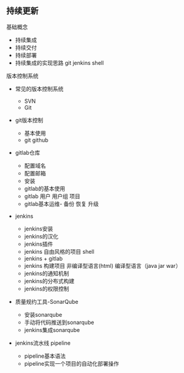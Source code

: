 ## 持续更新
基础概念
 - 持续集成
 - 持续交付
 - 持续部署
 - 持续集成的实现思路  git jenkins shell

版本控制系统

- 常见的版本控制系统
   - SVN
   - Git

- git版本控制
  - 基本使用
  - git  github

- gitlab仓库
  -  配置域名
  -  配置邮箱
  -  安装
  -  gitlab的基本使用
  -  gitlab 用户  用户组 项目
  -  gitlab基本运维- 备份 恢复 升级

- jenkins 
  -  jenkins安装 
  -  jenkins的汉化
  -  jenkins插件 
  - jenkins 自由风格的项目 shell
  - jenkins + gitlab
  - jenkins 构建项目   非编译型语言(html)    编译型语言（java jar war）
  - jenkins的通知机制
  - jenkins的分布式构建
  - jenkins的权限控制

- 质量规约工具-SonarQube
  - 安装sonarqube
  - 手动将代码推送到sonarqube
  - jenkins集成sonarqube

- jenkins流水线 pipeline
  - pipeline基本语法
  - pipeline实现一个项目的自动化部署操作
